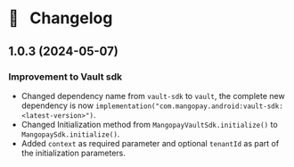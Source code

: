 
# 🔀 &nbsp; Changelog

## 1.0.3 (2024-05-07)


### Improvement to Vault sdk
* Changed dependency name from `vault-sdk` to `vault`, the complete new dependency is now `implementation("com.mangopay.android:vault-sdk:<latest-version>")`.
* Changed Initialization method from `MangopayVaultSdk.initialize()` to `MangopaySdk.initialize()`.
* Added `context` as required parameter and optional `tenantId` as part of the initialization parameters.

